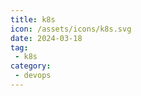 ```yaml
---
title: k8s
icon: /assets/icons/k8s.svg
date: 2024-03-18
tag:
 - k8s
category:
 - devops
---
```


<Catalog />